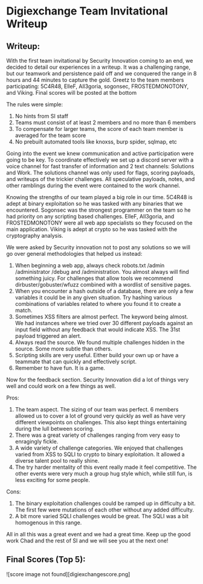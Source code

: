 # Digiexchange Team Invitational Writeup

## Writeup:

With the first team invitational by Security Innovation coming to an end, we decided to detail our experiences in a writeup.  It was a challenging range, but our teamwork and persistence paid off and we conquered the range in 8 hours and 44 minutes to capture the gold.  Greetz to the team members participating: 5C4R48, ElleF, All3goria, sogonsec, FROSTEDMONOTONY, and Viking.  Final scores will be posted at the bottom

The rules were simple: 
1. No hints from SI staff
2. Teams must consist of at least 2 members and no more than 6 members
3. To compensate for larger teams, the score of each team member is averaged for the team score
4. No prebuilt automated tools like knoxss, burp spider, sqlmap, etc

Going into the event we knew communication and active participation were going to be key.  To coordinate effectively we set up a discord server with a voice channel for fast transfer of information and 2 text channels: Solutions and Work.  The solutions channel was only used for flags, scoring payloads, and writeups of the trickier challenges.  All speculative payloads, notes, and other ramblings during the event were contained to the work channel.

Knowing the strengths of our team played a big role in our time.  5C4R48 is adept at binary exploitation so he was tasked with any binaries that we encountered.  Sogonsec was the strongest programmer on the team so he had priority on any scripting based challenges.  ElleF, All3goria, and FROSTEDMONOTONY were all web app specialists so they focused on the main application.  Viking is adept at crypto so he was tasked with the cryptography analysis.

We were asked by Security innovation not to post any solutions so we will go over general methodologies that helped us instead:
1. When beginning a web app, always check robots.txt /admin /administrator /debug and /administration.  You almost always will find something juicy.  For challenges that allow tools we recommend dirbuster/gobuster/wfuzz combined with a wordlist of sensitive pages.
2. When you encounter a hash outside of a database, there are only a few variables it could be in any given situation.  Try hashing various combinations of variables related to where you found it to create a match.
3. Sometimes XSS filters are almost perfect.  The keyword being almost.  We had instances where we tried over 30 different payloads against an input field without any feedback that would indicate XSS.  The 31st payload triggered an alert.
4. Always read the source.  We found multiple challenges hidden in the source.  Some more subtle than others.
5. Scripting skills are very useful.  Either build your own up or have a teammate that can quickly and effectively script.
6. Remember to have fun.  It is a game.

Now for the feedback section.  Security Innovation did a lot of things very well and could work on a few things as well.

Pros:
1. The team aspect.  The sizing of our team was perfect.  6 members allowed us to cover a lot of ground very quickly as well as have very different viewpoints on challenges.  This also kept things entertaining during the lull between scoring.
2. There was a great variety of challenges ranging from very easy to enragingly fickle.
3. A wide variety of challenge categories.  We enjoyed that challenges varied from XSS to SQLI to crypto to binary exploitation.  It allowed a diverse talent pool to really shine.
4. The try harder mentality of this event really made it feel competitive.  The other events were very much a group hug style which, while still fun, is less exciting for some people.

Cons:
1. The binary exploitation challenges could be ramped up in difficulty a bit.  The first few were mutations of each other without any added difficulty.
2. A bit more varied SQLI challenges would be great.  The SQLI was a bit homogenous in this range.

All in all this was a great event and we had a great time.  Keep up the good work Chad and the rest of SI and we will see you at the next one!



## Final Scores (Top 5):

![score image not found][digiexchangescore.png]
